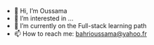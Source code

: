- 👋 Hi, I’m Oussama 
- 👀 I’m interested in ...
- 🌱 I’m currently on the Full-stack learning path
- 📫 How to reach me: bahrioussama@yahoo.fr


